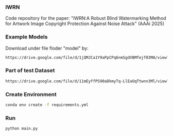 ### IWRN

Code repository for the paper: "IWRN:A Robust Blind Watermarking Method for Artwork Image Copyright Protection Against Noise Attack" (AAAi 2025)

### Example Models

Download under file floder "model" by:
```bash
https://drive.google.com/file/d/1jQMJCa1Y9aPpCPq6nmSgdVBMfejf03MA/view?usp=drive_link
```

### Part of test Dataset

```bash
https://drive.google.com/file/d/11mEyffPS90aDkmyTq-LlEaOqTtwnn3Ml/view?usp=drive_link
```


### Create Environment

```bash
conda env create -f requirements.yml
```

### Run 

```bash
python main.py
```
